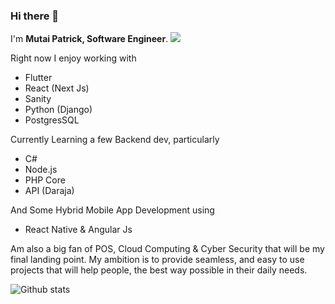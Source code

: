 ### Hi there 👋

I'm **Mutai Patrick, Software Engineer**.
[<img src="https://img.shields.io/badge/linkedin-%230077B5.svg?&style=for-the-badge&logo=linkedin&logoColor=white"/>](https://www.linkedin.com/in/mutai-patrick/)

Right now I enjoy working with
- Flutter
- React (Next Js)
- Sanity
- Python (Django)
- PostgresSQL

Currently Learning a few Backend dev, particularly 
- C#
- Node.js
- PHP Core
- API (Daraja)


And Some Hybrid Mobile App Development using 
- React Native & Angular Js

Am also a big fan of POS, Cloud Computing & Cyber Security that will be my final landing point.
My ambition is to provide seamless, and easy to use projects that will help people, the best way possible in their daily needs. 


![Github stats](https://github-readme-stats.vercel.app/api?username=mutai08)

<!--
**mutai08/mutai08** is a ✨ _special_ ✨ repository because its `README.md` (this file) appears on your GitHub profile.

Here are some ideas to get you started:

- 🔭 I’m currently working on ...
- 🌱 I’m currently learning ...
- 👯 I’m looking to collaborate on ...
- 🤔 I’m looking for help with ...
- 💬 Ask me about ...
- 📫 How to reach me: ...
- 😄 Pronouns: ...
- ⚡ Fun fact: ...
-->
